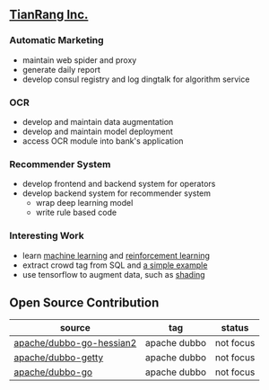 ## [TianRang Inc.](https://www.tianrang.com/)

### Automatic Marketing

- maintain web spider and proxy
- generate daily report
- develop consul registry and log dingtalk for algorithm service

### OCR

- develop and maintain data augmentation
- develop and maintain model deployment 
- access OCR module into bank's application

### Recommender System

- develop frontend and backend system for operators
- develop backend system for recommender system
  - wrap deep learning model
  - write rule based code

### Interesting Work

- learn [machine learning](https://zhuanlan.zhihu.com/c_159352921) and [reinforcement learning](https://zhuanlan.zhihu.com/c_141802064)
- extract crowd tag from SQL and [a simple example](https://github.com/gaoxinge/gaoxinge/tree/master/job1/interesting%20work/2)
- use tensorflow to augment data, such as [shading](https://github.com/gaoxinge/gaoxinge/tree/master/job1/interesting%20work/3)

## Open Source Contribution

| source | tag | status | 
|--|--|--|
| [apache/dubbo-go-hessian2](https://github.com/apache/dubbo-go-hessian2) | apache dubbo | not focus |
| [apache/dubbo-getty](https://github.com/apache/dubbo-getty) | apache dubbo | not focus |
| [apache/dubbo-go](https://github.com/apache/dubbo-go) | apache dubbo | not focus |
